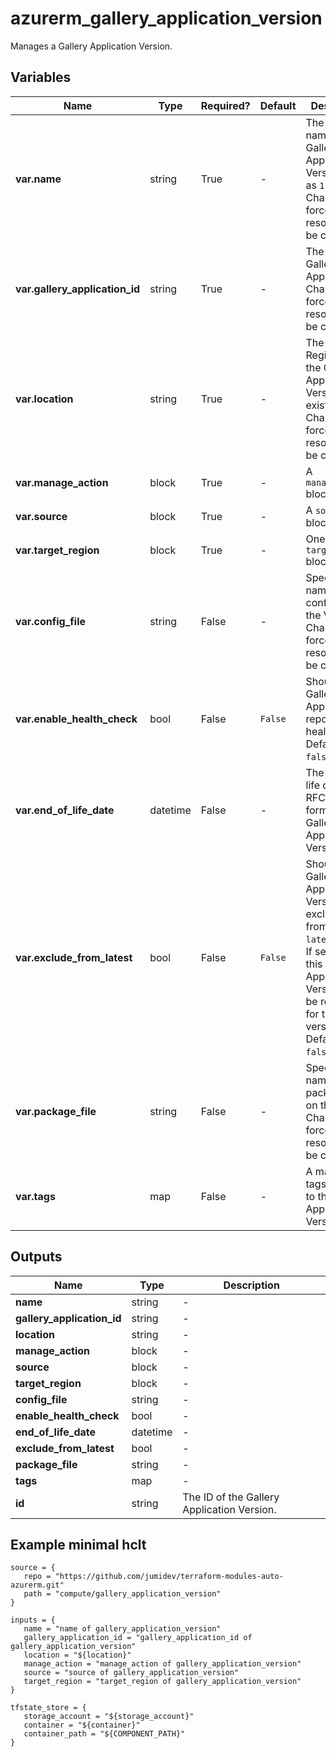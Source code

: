 # azurerm_gallery_application_version

Manages a Gallery Application Version.

## Variables

| Name | Type | Required? |  Default  |  Description |
| ---- | ---- | --------- |  ----------- | ----------- |
| **var.name** | string | True | -  |  The version name of the Gallery Application Version, such as `1.0.0`. Changing this forces a new resource to be created. | 
| **var.gallery_application_id** | string | True | -  |  The ID of the Gallery Application. Changing this forces a new resource to be created. | 
| **var.location** | string | True | -  |  The Azure Region where the Gallery Application Version exists. Changing this forces a new resource to be created. | 
| **var.manage_action** | block | True | -  |  A `manage_action` block. | 
| **var.source** | block | True | -  |  A `source` block. | 
| **var.target_region** | block | True | -  |  One or more `target_region` blocks. | 
| **var.config_file** | string | False | -  |  Specifies the name of the config file on the VM. Changing this forces a new resource to be created. | 
| **var.enable_health_check** | bool | False | `False`  |  Should the Gallery Application reports health. Defaults to `false`. | 
| **var.end_of_life_date** | datetime | False | -  |  The end of life date in RFC3339 format of the Gallery Application Version. | 
| **var.exclude_from_latest** | bool | False | `False`  |  Should the Gallery Application Version be excluded from the `latest` filter? If set to `true` this Gallery Application Version won't be returned for the `latest` version. Defaults to `false`. | 
| **var.package_file** | string | False | -  |  Specifies the name of the package file on the VM. Changing this forces a new resource to be created. | 
| **var.tags** | map | False | -  |  A mapping of tags to assign to the Gallery Application Version. | 



## Outputs

| Name | Type | Description |
| ---- | ---- | --------- | 
| **name** | string  | - | 
| **gallery_application_id** | string  | - | 
| **location** | string  | - | 
| **manage_action** | block  | - | 
| **source** | block  | - | 
| **target_region** | block  | - | 
| **config_file** | string  | - | 
| **enable_health_check** | bool  | - | 
| **end_of_life_date** | datetime  | - | 
| **exclude_from_latest** | bool  | - | 
| **package_file** | string  | - | 
| **tags** | map  | - | 
| **id** | string  | The ID of the Gallery Application Version. | 

## Example minimal hclt

```hcl
source = {
   repo = "https://github.com/jumidev/terraform-modules-auto-azurerm.git" 
   path = "compute/gallery_application_version" 
}

inputs = {
   name = "name of gallery_application_version" 
   gallery_application_id = "gallery_application_id of gallery_application_version" 
   location = "${location}" 
   manage_action = "manage_action of gallery_application_version" 
   source = "source of gallery_application_version" 
   target_region = "target_region of gallery_application_version" 
}

tfstate_store = {
   storage_account = "${storage_account}" 
   container = "${container}" 
   container_path = "${COMPONENT_PATH}" 
}


```